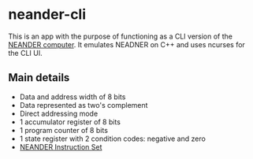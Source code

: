 # neander-cli
This is an app with the purpose of functioning as a CLI version of the [NEANDER computer](https://www.inf.ufrgs.br/arq/wiki/doku.php?id=neander). It emulates NEADNER on C++ and uses ncurses for the CLI UI.

## Main details 
- Data and address width of 8 bits
- Data represented as two's complement
- Direct addressing mode
- 1 accumulator register of 8 bits
- 1 program counter of 8 bits
- 1 state register with 2 condition codes: negative and zero
- [NEANDER Instruction Set](https://www.inf.ufrgs.br/arq/wiki/doku.php?id=insneander)

